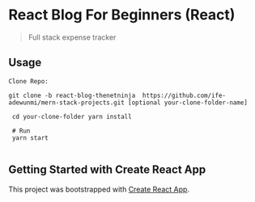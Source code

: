 # React Blog For Beginners (React)

> Full stack expense tracker

## Usage

```
Clone Repo: 

git clone -b react-blog-thenetninja  https://github.com/ife-adewunmi/mern-stack-projects.git [optional your-clone-folder-name]

```

```
 cd your-clone-folder yarn install
 
 # Run
 yarn start
 
```

## Getting Started with Create React App

This project was bootstrapped with [Create React App](https://github.com/facebook/create-react-app).


